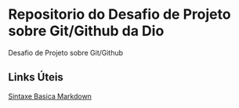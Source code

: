 # Repositorio do Desafio de Projeto sobre Git/Github da Dio
Desafio de Projeto sobre Git/Github

## Links Úteis
[Sintaxe Basica Markdown](https://www.markdownguide.org/basic-syntax/)
